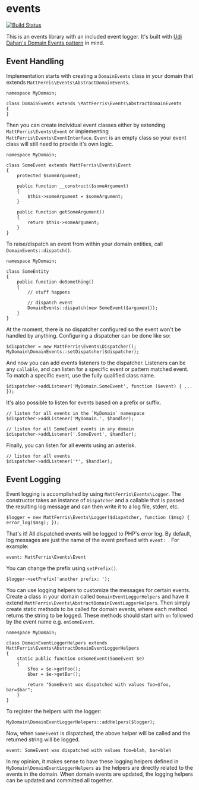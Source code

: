 events
======

[![Build Status](https://travis-ci.org/mattferris/events.svg?branch=master)](https://travis-ci.org/mattferris/events)

This is an events library with an included event logger. It's built with [Udi Dahan's Domain Events pattern](http://www.udidahan.com/2008/08/25/domain-events-take-2/) in mind.

Event Handling
--------------

Implementation starts with creating a `DomainEvents` class in your domain that extends `MattFerris\Events\AbstractDomainEvents`.

    namespace MyDomain;

    class DomainEvents extends \MattFerris\Events\AbstractDomainEvents
    {
    }

Then you can create individual event classes either by extending `MattFerris\Events\Event` or implementing `MattFerris\Events\EventInterface`. `Event` is an empty class so your event class will still need to provide it's own logic.

    namespace MyDomain;

    class SomeEvent extends MattFerris\Events\Event
    {
        protected $someArgument;

        public function __construct($someArgument)
        {
            $this->someArgument = $someArgument;
        }

        public function getSomeArgument()
        {
            return $this->someArgument;
        }
    }

To raise/dispatch an event from within your domain entities, call `DomainEvents::dispatch()`.

    namespace MyDomain;

    class SomeEntity
    {
        public function doSomething()
        {
            // stuff happens

            // dispatch event
            DomainEvents::dispatch(new SomeEvent($argument));
        }
    }

At the moment, there is no dispatcher configured so the event won't be handled by anything. Configuring a dispatcher can be done like so:

    $dispatcher = new MattFerris\Events\Dispatcher();
    MyDomain\DomainEvents::setDispatcher($dispatcher);

And now you can add events listeners to the dispatcher. Listeners can be any `callable`, and can listen for a specific event or pattern matched event. To match a specific event, use the fully qualified class name.

    $dispatcher->addListener('MyDomain.SomeEvent', function ($event) { ... });

It's also possible to listen for events based on a prefix or suffix.

    // listen for all events in the `MyDomain` namespace
    $dispatcher->addListener('MyDomain.', $handler);

    // listen for all SomeEvent events in any domain
    $dispatcher->addListener('.SomeEvent', $handler);

Finally, you can listen for all events using an asterisk.

    // listen for all events
    $dispatcher->addListener('*', $handler);

Event Logging
-------------

Event logging is accomplished by using `MattFerris\Events\Logger`. The constructor takes an instance of `Dispatcher` and a callable that is passed the resulting log message and can then write it to a log file, stderr, etc.

    $logger = new MattFerris\Events\Logger($dispatcher, function ($msg) { error_log($msg); });

That's it! All dispatched events will be logged to PHP's error log. By default, log messages are just the name of the event prefixed with `event: `. For example:

    event: MattFerris\Events\Event

You can change the prefix using `setPrefix()`.

    $logger->setPrefix('another prefix: ');

You can use logging helpers to customize the messages for certain events. Create a class in your domain called `DomainEventLoggerHelpers` and have it extend `MattFerris\Events\AbstractDomainEventLoggerHelpers`. Then simply create static methods to be called for domain events, where each method returns the string to be logged. These methods should start with `on` followed by the event name e.g. `onSomeEvent`.

    namespace MyDomain;

    class DomainEventLoggerHelpers extends MattFerris\Events\AbstractDomainEventLoggerHelpers
    {
        static public function onSomeEvent(SomeEvent $e)
        {
            $foo = $e->getFoo();
            $bar = $e->getBar();

            return "SomeEvent was dispatched with values foo=$foo, bar=$bar";
        }
    }

To register the helpers with the logger:

    MyDomain\DomainEventLoggerHelepers::addHelpers($logger);

Now, when `SomeEvent` is dispatched, the above helper will be called and the returned string will be logged.

    event: SomeEvent was dispatched with values foo=blah, bar=bleh

In my opinion, it makes sense to have these logging helpers defined in `MyDomain\DomainEventLoggerHelpers` as the helpers are directly related to the events in the domain. When domain events are updated, the logging helpers can be updated and committed all together.
